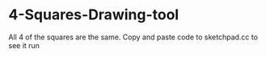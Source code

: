 # 4-Squares-Drawing-tool
All 4 of the squares are the same. 
Copy and paste code to sketchpad.cc to see it run 
